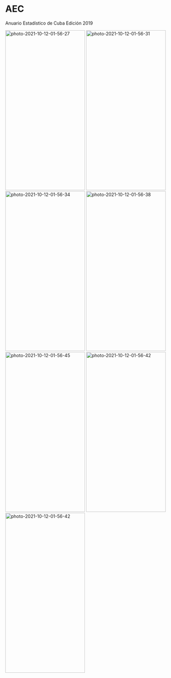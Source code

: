 # AEC
Anuario Estadístico de Cuba Edición 2019

<a href="https://ibb.co/cgGY3pD"><img src="https://i.ibb.co/xCpFLcJ/photo-2021-10-12-01-56-27.jpg" width="250" height="500" alt="photo-2021-10-12-01-56-27" border="0"></a>
<a href="https://ibb.co/ykfm3jB"><img src="https://i.ibb.co/4SmwQrg/photo-2021-10-12-01-56-31.jpg" width="250" height="500" alt="photo-2021-10-12-01-56-31" border="0"></a>
<a href="https://ibb.co/qFXnbWL"><img src="https://i.ibb.co/3YGstM5/photo-2021-10-12-01-56-34.jpg" width="250" height="500" alt="photo-2021-10-12-01-56-34" border="0"></a>
<a href="https://ibb.co/y8GQYG9"><img src="https://i.ibb.co/4j9VY9q/photo-2021-10-12-01-56-38.jpg" width="250" height="500" alt="photo-2021-10-12-01-56-38" border="0"></a>
<a href="https://ibb.co/167VFqL"><img src="https://i.ibb.co/wsBH5WR/photo-2021-10-12-01-56-45.jpg" width="250" height="500" alt="photo-2021-10-12-01-56-45" border="0"></a>
<a href="https://ibb.co/NyMZYxY"><img src="https://i.ibb.co/2kTgKqK/photo-2021-10-12-01-56-42.jpg" width="250" height="500" alt="photo-2021-10-12-01-56-42" border="0"></a>
<a href="https://ibb.co/NyMZYxY"><img src="https://i.ibb.co/2kTgKqK/photo-2021-10-12-01-56-42.jpg" width="250" height="500" alt="photo-2021-10-12-01-56-42" border="0"></a>
